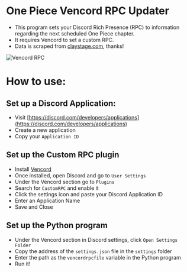 # One Piece Vencord RPC Updater
- This program sets your Discord Rich Presence (RPC) to information regarding the next scheduled One Piece chapter.
- It requires Vencord to set a custom RPC.
- Data is scraped from [claystage.com](https://claystage.com/one-piece-chapter-release-schedule-for-2024), thanks!

![Vencord RPC](https://i.imgur.com/X5Vf36t.png?raw=true "Vencord RPC")

# How to use:
## Set up a Discord Application:
- Visit [https://discord.com/developers/applications](https://discord.com/developers/applications)
- Create a new application
- Copy your `Application ID`

## Set up the Custom RPC plugin
- Install [Vencord](https://vencord.dev/download/)
- Once installed, open Discord and go to `User Settings`
- Under the Vencord section go to `Plugins`
- Search for `CustomRPC` and enable it
- Click the settings icon and paste your Discord Application ID
- Enter an Application Name
- Save and Close

## Set up the Python program
- Under the Vencord section in Discord settings, click `Open Settings Folder`
- Copy the address of the `settings.json` file in the `settings` folder
- Enter the path as the `vencordrpcfile` variable in the Python program
- Run it!
